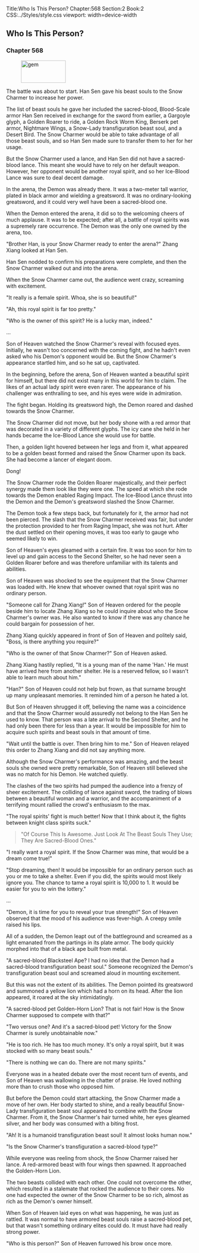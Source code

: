 Title:Who Is This Person? 
Chapter:568 
Section:2 
Book:2 
CSS:../Styles/style.css 
viewport: width=device-width
  
## Who Is This Person?
### Chapter 568
  
<figure>
	<img src="../Images/gem.gif" alt="gem" id="gem" width="120" height="60" />
</figure>
  

  
The battle was about to start. Han Sen gave his beast souls to the Snow Charmer to increase her power.

The list of beast souls he gave her included the sacred-blood, Blood-Scale armor Han Sen received in exchange for the sword from earlier, a Gargoyle glyph, a Golden Roarer to ride, a Golden Rock Worm King, Berserk pet armor, Nightmare Wings, a Snow-Lady transfiguration beast soul, and a Desert Bird. The Snow Charmer would be able to take advantage of all those beast souls, and so Han Sen made sure to transfer them to her for her usage.

But the Snow Charmer used a lance, and Han Sen did not have a sacred-blood lance. This meant she would have to rely on her default weapon. However, her opponent would be another royal spirit, and so her Ice-Blood Lance was sure to deal decent damage.

In the arena, the Demon was already there. It was a two-meter tall warrior, plated in black armor and wielding a greatsword. It was no ordinary-looking greatsword, and it could very well have been a sacred-blood one.

When the Demon entered the arena, it did so to the welcoming cheers of much applause. It was to be expected; after all, a battle of royal spirits was a supremely rare occurrence. The Demon was the only one owned by the arena, too.

"Brother Han, is your Snow Charmer ready to enter the arena?" Zhang Xiang looked at Han Sen.

Han Sen nodded to confirm his preparations were complete, and then the Snow Charmer walked out and into the arena.

When the Snow Charmer came out, the audience went crazy, screaming with excitement.

"It really is a female spirit. Whoa, she is so beautiful!"

"Ah, this royal spirit is far too pretty."

"Who is the owner of this spirit? He is a lucky man, indeed."

…

Son of Heaven watched the Snow Charmer's reveal with focused eyes. Initially, he wasn't too concerned with the coming fight, and he hadn't even asked who his Demon's opponent would be. But the Snow Charmer's appearance startled him, and so he sat up, captivated.

In the beginning, before the arena, Son of Heaven wanted a beautiful spirit for himself, but there did not exist many in this world for him to claim. The likes of an actual lady spirit were even rarer. The appearance of his challenger was enthralling to see, and his eyes were wide in admiration.

The fight began. Holding its greatsword high, the Demon roared and dashed towards the Snow Charmer.

The Snow Charmer did not move, but her body shone with a red armor that was decorated in a variety of different glyphs. The icy cane she held in her hands became the Ice-Blood Lance she would use for battle.

Then, a golden light hovered between her legs and from it, what appeared to be a golden beast formed and raised the Snow Charmer upon its back. She had become a lancer of elegant doom.

Dong!

The Snow Charmer rode the Golden Roarer majestically, and their perfect synergy made them look like they were one. The speed at which she rode towards the Demon enabled Raging Impact. The Ice-Blood Lance thrust into the Demon and the Demon's greatsword slashed the Snow Charmer.

The Demon took a few steps back, but fortunately for it, the armor had not been pierced. The slash that the Snow Charmer received was fair, but under the protection provided to her from Raging Impact, she was not hurt. After the dust settled on their opening moves, it was too early to gauge who seemed likely to win.

Son of Heaven's eyes gleamed with a certain fire. It was too soon for him to level up and gain access to the Second Shelter, so he had never seen a Golden Roarer before and was therefore unfamiliar with its talents and abilities.

Son of Heaven was shocked to see the equipment that the Snow Charmer was loaded with. He knew that whoever owned that royal spirit was no ordinary person.

"Someone call for Zhang Xiang!" Son of Heaven ordered for the people beside him to locate Zhang Xiang so he could inquire about who the Snow Charmer's owner was. He also wanted to know if there was any chance he could bargain for possession of her.

Zhang Xiang quickly appeared in front of Son of Heaven and politely said, "Boss, is there anything you require?"

"Who is the owner of that Snow Charmer?" Son of Heaven asked.

Zhang Xiang hastily replied, "It is a young man of the name 'Han.' He must have arrived here from another shelter. He is a reserved fellow, so I wasn't able to learn much about him."

"Han?" Son of Heaven could not help but frown, as that surname brought up many unpleasant memories. It reminded him of a person he hated a lot.

But Son of Heaven shrugged it off, believing the name was a coincidence and that the Snow Charmer would assuredly not belong to the Han Sen he used to know. That person was a late arrival to the Second Shelter, and he had only been there for less than a year. It would be impossible for him to acquire such spirits and beast souls in that amount of time.

"Wait until the battle is over. Then bring him to me." Son of Heaven relayed this order to Zhang Xiang and did not say anything more.

Although the Snow Charmer's performance was amazing, and the beast souls she owned were pretty remarkable, Son of Heaven still believed she was no match for his Demon. He watched quietly.

The clashes of the two spirits had pumped the audience into a frenzy of sheer excitement. The colliding of lance against sword, the trading of blows between a beautiful woman and a warrior, and the accompaniment of a terrifying mount rallied the crowd's enthusiasm to the max.

"The royal spirits' fight is much better! Now that I think about it, the fights between knight class spirits suck."

> "Of Course This Is Awesome. Just Look At The Beast Souls They Use; They Are Sacred-Blood Ones."

"I really want a royal spirit. If the Snow Charmer was mine, that would be a dream come true!"

"Stop dreaming, then! It would be impossible for an ordinary person such as you or me to take a shelter. Even if you did, the spirits would most likely ignore you. The chance to tame a royal spirit is 10,000 to 1. It would be easier for you to win the lottery."

…

"Demon, it is time for you to reveal your true strength!" Son of Heaven observed that the mood of his audience was fever-high. A creepy smile raised his lips.

All of a sudden, the Demon leapt out of the battleground and screamed as a light emanated from the partings in its plate armor. The body quickly morphed into that of a black ape built from metal.

"A sacred-blood Blacksteel Ape? I had no idea that the Demon had a sacred-blood transfiguration beast soul." Someone recognized the Demon's transfiguration beast soul and screamed aloud in mounting excitement.

But this was not the extent of its abilities. The Demon pointed its greatsword and summoned a yellow lion which had a horn on its head. After the lion appeared, it roared at the sky intimidatingly.

"A sacred-blood pet Golden-Horn Lion? That is not fair! How is the Snow Charmer supposed to compete with that?"

"Two versus one? And it's a sacred-blood pet! Victory for the Snow Charmer is surely unobtainable now."

"He is too rich. He has too much money. It's only a royal spirit, but it was stocked with so many beast souls."

"There is nothing we can do. There are not many spirits."

Everyone was in a heated debate over the most recent turn of events, and Son of Heaven was wallowing in the chatter of praise. He loved nothing more than to crush those who opposed him.

But before the Demon could start attacking, the Snow Charmer made a move of her own. Her body started to shine, and a really beautiful Snow-Lady transfiguration beast soul appeared to combine with the Snow Charmer. From it, the Snow Charmer's hair turned white, her eyes gleamed silver, and her body was consumed with a biting frost.

"Ah! It is a humanoid transfiguration beast soul! It almost looks human now."

"Is the Snow Charmer's transfiguration a sacred-blood type?"

While everyone was reeling from shock, the Snow Charmer raised her lance. A red-armored beast with four wings then spawned. It approached the Golden-Horn Lion.

The two beasts collided with each other. One could not overcome the other, which resulted in a stalemate that rocked the audience to their cores. No one had expected the owner of the Snow Charmer to be so rich, almost as rich as the Demon's owner himself.

When Son of Heaven laid eyes on what was happening, he was just as rattled. It was normal to have armored beast souls raise a sacred-blood pet, but that wasn't something ordinary elites could do. It must have had really strong power.

"Who is this person?" Son of Heaven furrowed his brow once more.